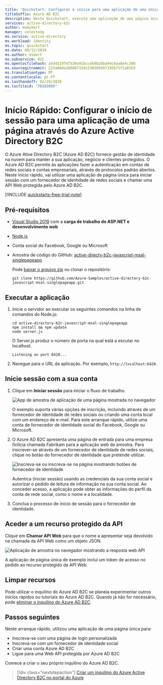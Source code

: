 ```yaml
---
title: 'Quickstart: Configurar o início para uma aplicação de uma única página (SPA)'
titleSuffix: Azure AD B2C
description: Neste Quickstart, execute uma aplicação de uma página única que utilize o Azure Ative Directory B2C para fornecer o início de sessão de conta.
services: active-directory-b2c
author: msmimart
manager: celestedg
ms.service: active-directory
ms.workload: identity
ms.topic: quickstart
ms.date: 09/12/2019
ms.author: mimart
ms.subservice: B2C
ms.openlocfilehash: a5d4319f47530a91bcceb9b2dba94c6aa8e4c388
ms.sourcegitcommit: 225a0b8a186687154c238305607192b75f1a8163
ms.translationtype: MT
ms.contentlocale: pt-PT
ms.lasthandoff: 02/29/2020
ms.locfileid: "78183895"
---
```

# <a name="quickstart-set-up-sign-in-for-a-single-page-app-using-azure-active-directory-b2c"></a>Início Rápido: Configurar o início de sessão para uma aplicação de uma página através do Azure Active Directory B2C

O Azure Ative Directory B2C (Azure AD B2C) fornece gestão de identidade na nuvem para manter a sua aplicação, negócio e clientes protegidos. O Azure AD B2C permite às aplicações fazer a autenticação em contas de redes sociais e contas empresariais, através de protocolos padrão abertos. Neste início rápido, vai utilizar uma aplicação de página única para iniciar sessão com um fornecedor de identidade de redes sociais e chamar uma API Web protegida pelo Azure AD B2C.

[!INCLUDE [quickstarts-free-trial-note](../../includes/quickstarts-free-trial-note.md)]

## <a name="prerequisites"></a>Pré-requisitos

- [Visual Studio 2019](https://www.visualstudio.com/downloads/) com a **carga de trabalho de ASP.NET e desenvolvimento web**
- [Node.js](https://nodejs.org/en/download/)
- Conta social do Facebook, Google ou Microsoft
- Amostra de código do GitHub: [active-directy-b2c-javascript-msal-singlepageapp](https://github.com/Azure-Samples/active-directory-b2c-javascript-msal-singlepageapp)

    Pode [baixar o arquivo zip](https://github.com/Azure-Samples/active-directory-b2c-javascript-msal-singlepageapp/archive/master.zip) ou clonar o repositório:

    ```
    git clone https://github.com/Azure-Samples/active-directory-b2c-javascript-msal-singlepageapp.git
    ```

## <a name="run-the-application"></a>Executar a aplicação

1. Inicie o servidor ao executar os seguintes comandos na linha de comandos do Node.js:

    ```
    cd active-directory-b2c-javascript-msal-singlepageapp
    npm install && npm update
    node server.js
    ```

    O Server.js produz o número de porta na qual está a escutar no localhost.

    ```
    Listening on port 6420...
    ```

2. Navegue para o URL da aplicação. Por exemplo, `http://localhost:6420`.

## <a name="sign-in-using-your-account"></a>Inicie sessão com a sua conta

1. Clique em **Iniciar sessão** para iniciar o fluxo de trabalho.

    ![App de amostra de aplicação de uma página mostrada no navegador](./media/quickstart-single-page-app/sample-app-spa.png)

    O exemplo suporta várias opções de inscrição, incluindo através de um fornecedor de identidade de redes sociais ou criando uma conta local com um endereço de e-mail. Para este arranque rápido, utilize uma conta de fornecedor de identidade social do Facebook, Google ou Microsoft.

2. O Azure AD B2C apresenta uma página de entrada para uma empresa fictícia chamada Fabrikam para a aplicação web da amostra. Para inscrever-se através de um fornecedor de identidade de redes sociais, clique no botão do fornecedor de identidade que pretende utilizar.

    ![Inscreva-se ou inscreva-se na página mostrando botões de fornecedor de identidade](./media/quickstart-single-page-app/sign-in-or-sign-up-spa.png)

    Autentica (iniciar sessão) usando as credenciais da sua conta social e autorizar o pedido de leitura de informação na sua conta social. Ao conceder acesso, a aplicação pode obter as informações do perfil da conta de rede social, como o nome e a localidade.

3. Conclua o processo de início de sessão para o fornecedor de identidade.

## <a name="access-a-protected-api-resource"></a>Aceder a um recurso protegido da API

Clique em **Chamar API Web** para que o nome a apresentar seja devolvido na chamada da API Web como um objeto JSON.

![Aplicação de amostra no navegador mostrando a resposta web API](./media/quickstart-single-page-app/call-api-spa.png)

A aplicação de página única de exemplo inclui um token de acesso no pedido ao recurso protegido da API Web.

## <a name="clean-up-resources"></a>Limpar recursos

Pode utilizar o inquilino do Azure AD B2C se planeia experimentar outros inícios rápidos ou tutoriais do Azure AD B2C. Quando já não for necessário, pode [eliminar o inquilino do Azure AD B2C](faq.md#how-do-i-delete-my-azure-ad-b2c-tenant).

## <a name="next-steps"></a>Passos seguintes

Neste arranque rápido, utilizou uma aplicação de uma página única para:

* Inscreva-se com uma página de login personalizada
* Inscreva-se com um fornecedor de identidade social
* Criar uma conta Azure AD B2C
* Ligue para uma Web API protegida por Azure AD B2C

Comece a criar o seu próprio inquilino do Azure AD B2C.

> [!div class="nextstepaction"]
> [Criar um inquilino do Azure Active Directory B2C no portal do Azure](tutorial-create-tenant.md)
